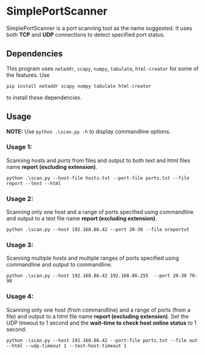 # SimplePortScanner
SimplePortScanner is a port scanning tool as the name suggested. It uses both __TCP__ and __UDP__ connections to detect specified port status.

## Dependencies
This program uses `netaddr`, `scapy`, `numpy`, `tabulate`, `html-creator` for some of the features.
Use 

```pip install netaddr scapy numpy tabulate html-creator``` 

to install these dependencies.

## Usage

**NOTE:** Use `python .\scan.py -h` to display commandline options.

### Usage 1: 
Scanning hosts and ports from files and output to both text and html files name **report __(excluding extension)__**.

```python .\scan.py --host-file hosts.txt --port-file ports.txt --file report --text --html```

### Usage 2:
Scanning only one host and a range of ports specified using commandline and output to a text file name **report __(excluding extension)__**.

```python .\scan.py --host 192.168.86.42 --port 20-30 --file oreportut```

### Usage 3:
Scanning multiple hosts and multiple ranges of ports specified using commandline and output to commandline.

```python .\scan.py --host 192.168.86.42 192.168.86.255  --port 20-30 70-90```

### Usage 4:
Scanning only one host (from commandline) and a range of ports (from a file) and output to a html file name **report __(excluding extension)__**.
Set the UDP timeout to 1 second and the __wait-time to check host online status__ to 1 second.

```python .\scan.py --host 192.168.86.42 --port-file ports.txt --file out --html --udp-timeout 1 --test-host-timeout 1```


